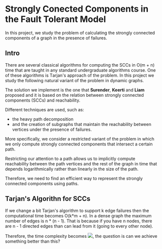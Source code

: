 # Strongly Conected Components in the Fault Tolerant Model

In this project, we study the problem of calculating the strongly connected components of a graph in the presence of failures. 

## Intro

There are several classical algorithms for computing the SCCs in O(m + n) time that are taught in any standard undergraduate algorithms course. One of these algorithms is Τarjan's approach of the problem. In this project we study the following natural variant of the problem in dynamic graphs.

The solution we implement is the one that **Surender**, **Keerti** and **Liam** proposed and it is based on the relation between strongly connected components (SCCs) and reachability. 

Different techniques are used, such as:
- the heavy path decomposition 
- and the creation of subgraphs that maintain the reachability between vertices under the presence of failures. 

More specifically, we consider a restricted variant of the problem in which we only compute strongly connected components that intersect a certain path. 

Restricting our attention to a path allows us to implicitly compute reachability between the path vertices and the rest of the graph in time that depends logarithmically rather than linearly in the size of the path. 

Therefore, we need to find an efficient way to represent the strongly connected components using paths.


## Tarjan's Algorithn for SCCs

If we change a bit Tarjan's algorithm to support k edge failures then the computational time becomes O(k*m + n). In a dense graph the maximum number of edges is n * (n - 1). That is because if you have n nodes, there are n - 1 directed edges than can lead from it (going to every other node). 

Therefore, the time complexity becomes <img src="https://render.githubusercontent.com/render/math?math=O(k*(n^2-n)/2 + n)">, the question is can we achieve something better than this?




